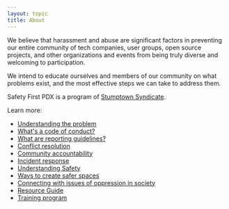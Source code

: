 ```yaml
---
layout: topic
title: About
---
```


We believe that harassment and abuse are significant factors in preventing our entire community of tech companies, user groups, open source projects, and other organizations and events from being truly diverse and welcoming to participation.

We intend to educate ourselves and members of our community on what problems exist, and the most effective steps we can take to address them.

Safety First PDX is a program of [Stumptown Syndicate](https://stumptownsydicate.org).

Learn more:
* [Understanding the problem](problem.html)
* [What's a code of conduct?](code_of_conduct.html)
* [What are reporting guidelines?](reporting.html)
* [Conflict resolution](conflict_resolution.html)
* [Community accountability](accountability.html)
* [Incident response](incident_response.html)
* [Understanding Safety](safety.html)
* [Ways to create safer spaces](safer_spaces.html)
* [Connecting with issues of oppression in society](society.html)
* [Resource Guide](resources.html)
* [Training program](training.html)